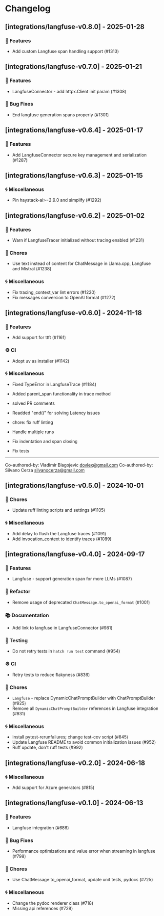# Changelog

## [integrations/langfuse-v0.8.0] - 2025-01-28

### 🚀 Features

- Add custom Langfuse span handling support (#1313)


## [integrations/langfuse-v0.7.0] - 2025-01-21

### 🚀 Features

- LangfuseConnector - add httpx.Client init param (#1308)

### 🐛 Bug Fixes

- End langfuse generation spans properly (#1301)


## [integrations/langfuse-v0.6.4] - 2025-01-17

### 🚀 Features

- Add LangfuseConnector secure key management and serialization  (#1287)


## [integrations/langfuse-v0.6.3] - 2025-01-15

### 🌀 Miscellaneous

- Pin haystack-ai>=2.9.0 and simplify (#1292)

## [integrations/langfuse-v0.6.2] - 2025-01-02

### 🚀 Features

- Warn if LangfuseTracer initialized without tracing enabled (#1231)

### 🧹 Chores

- Use text instead of content for ChatMessage in Llama.cpp, Langfuse and Mistral (#1238)

### 🌀 Miscellaneous

- Fix tracing_context_var lint errors (#1220)
- Fix messages conversion to OpenAI format (#1272)

## [integrations/langfuse-v0.6.0] - 2024-11-18

### 🚀 Features

- Add support for ttft (#1161)

### ⚙️ CI

- Adopt uv as installer (#1142)

### 🌀 Miscellaneous

- Fixed TypeError in LangfuseTrace (#1184)

* Added parent_span functionality in trace method

* solved PR comments

* Readded "end()" for solving Latency issues

* chore: fix ruff linting

* Handle multiple runs

* Fix indentation and span closing

* Fix tests

---------

Co-authored-by: Vladimir Blagojevic <dovlex@gmail.com>
Co-authored-by: Silvano Cerza <silvanocerza@gmail.com>

## [integrations/langfuse-v0.5.0] - 2024-10-01

### 🧹 Chores

- Update ruff linting scripts and settings (#1105)

### 🌀 Miscellaneous

- Add delay to flush the Langfuse traces (#1091)
- Add invocation_context to identify traces (#1089)

## [integrations/langfuse-v0.4.0] - 2024-09-17

### 🚀 Features

- Langfuse - support generation span for more LLMs (#1087)

### 🚜 Refactor

- Remove usage of deprecated `ChatMessage.to_openai_format` (#1001)

### 📚 Documentation

- Add link to langfuse in LangfuseConnector (#981)

### 🧪 Testing

- Do not retry tests in `hatch run test` command (#954)

### ⚙️ CI

- Retry tests to reduce flakyness (#836)

### 🧹 Chores

- `Langfuse` - replace DynamicChatPromptBuilder with ChatPromptBuilder (#925)
- Remove all `DynamicChatPromptBuilder` references in Langfuse integration (#931)

### 🌀 Miscellaneous

- Install pytest-rerunfailures; change test-cov script (#845)
- Update Langfuse README to avoid common initialization issues (#952)
- Ruff update, don't ruff tests (#992)

## [integrations/langfuse-v0.2.0] - 2024-06-18

### 🌀 Miscellaneous

- Add support for Azure generators (#815)

## [integrations/langfuse-v0.1.0] - 2024-06-13

### 🚀 Features

- Langfuse integration (#686)

### 🐛 Bug Fixes

- Performance optimizations and value error when streaming in langfuse (#798)

### 🧹 Chores

- Use ChatMessage to_openai_format, update unit tests, pydocs (#725)

### 🌀 Miscellaneous

- Change the pydoc renderer class (#718)
- Missing api references (#728)

<!-- generated by git-cliff -->
